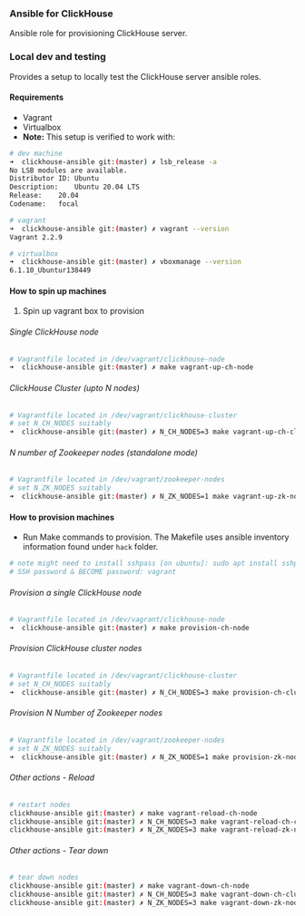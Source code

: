 ### Ansible for ClickHouse 

Ansible role for provisioning ClickHouse server.

### Local dev and testing

Provides a setup to locally test the ClickHouse server ansible roles.

#### Requirements
* Vagrant
* Virtualbox
* **Note:** This setup is verified to work with:
```bash
# dev machine 
➜  clickhouse-ansible git:(master) ✗ lsb_release -a
No LSB modules are available.
Distributor ID:	Ubuntu
Description:	Ubuntu 20.04 LTS
Release:	20.04
Codename:	focal

# vagrant
➜  clickhouse-ansible git:(master) ✗ vagrant --version
Vagrant 2.2.9

# virtualbox
➜  clickhouse-ansible git:(master) ✗ vboxmanage --version
6.1.10_Ubuntur138449
```
#### How to spin up machines
 
1. Spin up vagrant box to provision

###### Single ClickHouse node

```bash
# Vagrantfile located in /dev/vagrant/clickhouse-node
➜  clickhouse-ansible git:(master) ✗ make vagrant-up-ch-node                            
```
###### ClickHouse Cluster (upto N nodes)

```bash
# Vagrantfile located in /dev/vagrant/clickhouse-cluster
# set N_CH_NODES suitably
➜  clickhouse-ansible git:(master) ✗ N_CH_NODES=3 make vagrant-up-ch-cluster                            
```
###### N number of Zookeeper nodes (standalone mode)

```bash
# Vagrantfile located in /dev/vagrant/zookeeper-nodes
# set N_ZK_NODES suitably
➜  clickhouse-ansible git:(master) ✗ N_ZK_NODES=1 make vagrant-up-zk-nodes                            
```

#### How to provision machines

* Run Make commands to provision. The Makefile uses ansible inventory information found under `hack` folder.
```bash
# note might need to install sshpass [on ubuntu]: sudo apt install sshpass
# SSH password & BECOME password: vagrant
```

###### Provision a single ClickHouse node

```bash
# Vagrantfile located in /dev/vagrant/clickhouse-node
➜  clickhouse-ansible git:(master) ✗ make provision-ch-node                            
```

###### Provision ClickHouse cluster nodes

```bash
# Vagrantfile located in /dev/vagrant/clickhouse-cluster
# set N_CH_NODES suitably
➜  clickhouse-ansible git:(master) ✗ N_CH_NODES=3 make provision-ch-cluster   
```

###### Provision N Number of Zookeeper nodes

```bash
# Vagrantfile located in /dev/vagrant/zookeeper-nodes
# set N_ZK_NODES suitably
➜  clickhouse-ansible git:(master) ✗ N_ZK_NODES=1 make provision-zk-nodes                            
```

###### Other actions - Reload
```bash
# restart nodes
clickhouse-ansible git:(master) ✗ make vagrant-reload-ch-node  
clickhouse-ansible git:(master) ✗ N_CH_NODES=3 make vagrant-reload-ch-cluster  
clickhouse-ansible git:(master) ✗ N_ZK_NODES=3 make vagrant-reload-zk-nodes  
```

###### Other actions - Tear down

```bash
# tear down nodes
clickhouse-ansible git:(master) ✗ make vagrant-down-ch-node  
clickhouse-ansible git:(master) ✗ N_CH_NODES=3 make vagrant-down-ch-cluster  
clickhouse-ansible git:(master) ✗ N_ZK_NODES=3 make vagrant-down-zk-nodes  
```

